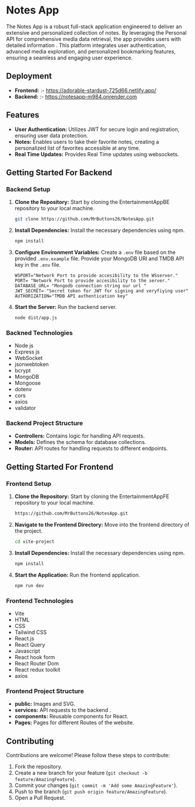 # Notes App

The Notes App is a robust full-stack application engineered to deliver an extensive and personalized collection of notes. By leveraging the Personal API for comprehensive media data retrieval, the app provides users with detailed information . This platform integrates user authentication, advanced media exploration, and personalized bookmarking features, ensuring a seamless and engaging user experience.

## Deployment

- **Frontend:** :- https://adorable-stardust-725d66.netlify.app/
- **Backend:** :- https://notesapp-m984.onrender.com


## Features

- **User Authentication:** Utilizes JWT for secure login and registration, ensuring user data protection.
- **Notes:** Enables users to take  their favorite notes, creating a personalized list of favorites accessible at any time.
- **Real Time Updates:** Provides Real Time updates using websockets.

## Getting Started For Backend

### Backend Setup

1.  **Clone the Repository:** Start by cloning the EntertainmentAppBE repository to your local machine.

    ```sh
    git clone https://github.com/MrButtons26/NotesApp.git
    ```


2.  **Install Dependencies:** Install the necessary dependencies using npm.

    ```sh
    npm install
    ```

3.  **Configure Environment Variables:** Create a `.env` file based on the provided `.env.example` file. Provide your MongoDB URI and TMDB API key in the `.env` file.

    ```
    WSPORT="Network Port to provide accesibility to the WSserver."
    PORT= "Network Port to provide accesibility to the server."
    DATABASE_URL= "Mongodb connection string our url "
    JWT_SECRET= "Secret token for JWT for signing and veryfiying user"
    AUTHORIZATION="TMDB API authentication key"
    ```

4.  **Start the Server:** Run the backend server.

    ```sh
    node dist/app.js
    ```



### Backned Technologies
- Node js 
- Express js
- WebSocket
- jsonwebtoken
- bcrypt
- MongoDB 
- Mongoose 
- dotenv
- cors
- axios
- validator

### Backend Project Structure

- **Controllers:** Contains logic for handling API requests.
- **Models:** Defines the schema for database collections.
- **Router:** API routes for handling requests to different endpoints.


## Getting Started For Frontend

### Frontend Setup

1. **Clone the Repository:** Start by cloning the EntertainmentAppFE repository to your local machine.

   ```sh
   https://github.com/MrButtons26/NotesApp.git
   ```
2. **Navigate to the Frontend Directory:** Move into the frontend directory of the project.

   ```sh
   cd vite-project
   ```
   
3. **Install Dependencies:** Install the necessary dependencies using npm.

   ```sh
   npm install
   ```

4. **Start the Application:** Run the frontend application.

   ```sh
   npm run dev
   ```

### Frontend Technologies 

- Vite
- HTML
- CSS
- Tailwind CSS
- React.js
- React Query
- Javascript
- React hook form
- React Router Dom
- React redux toolkit
- axios
  
### Frontend Project Structure

- **public:** Images and SVG.
- **services:** API requests to the backend .
- **components:** Reusable components for React.
- **Pages:** Pages for different Routes of the website.



## Contributing

Contributions are welcome! Please follow these steps to contribute:

1. Fork the repository.
2. Create a new branch for your feature (`git checkout -b feature/AmazingFeature`).
3. Commit your changes (`git commit -m 'Add some AmazingFeature'`).
4. Push to the branch (`git push origin feature/AmazingFeature`).
5. Open a Pull Request.

